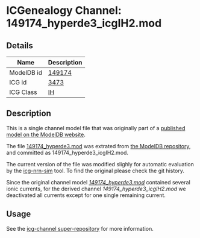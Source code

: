 # ICGenealogy Channel: 149174\_hyperde3\_icgIH2.mod

## Details

Name | Description
---- | -----------
ModelDB id | [149174](http://senselab.med.yale.edu/ModelDB/ShowModel.cshtml?model=149174)
ICG id | [3473](http://icg.neurotheory.ox.ac.uk/channels/4/3473)
ICG Class | [IH](http://icg.neurotheory.ox.ac.uk/channels/4)

## Description

This is a single channel model file that was originally part of a [published model on the ModelDB website](http://senselab.med.yale.edu/mModelDB/ShowModel.cshtml?model=149174).


The file [149174\_hyperde3.mod](149174_hyperde3_icgIH2.mod) was extrated from [the ModelDB repository](http://senselab.med.yale.edu/ModelDB/ShowModel.cshtml?model=149174), and committed as 149174\_hyperde3\_icgIH2.mod.

The current version of the file was modified slighly for automatic evaluation by the [icg-nrn-sim](https://github.com/icgenealogy/icg-nrn-sim) tool. To find the original please check the git history.

Since the original channel model *[149174\_hyperde3.mod](http://senselab.med.yale.edu/ModelDB/ShowModel.cshtml?model=149174)* contained several ionic currents, for the derived channel *149174\_hyperde3\_icgIH2.mod* we deactivated all currents except for one single remaining current.


## Usage

See the [icg-channel super-repository](https://github.com/icgenealogy/icg-channels) for more information.
